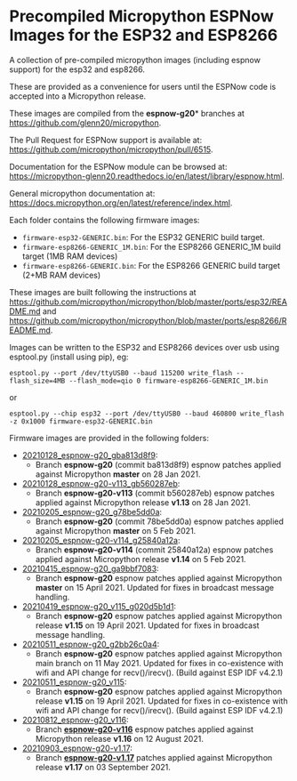 # Precompiled Micropython ESPNow Images for the ESP32 and ESP8266
A collection of pre-compiled micropython images (including espnow support) for the esp32 and esp8266.

These are provided as a convenience for users until the ESPNow code is accepted into a Micropython release.

These images are compiled from the **espnow-g20*** branches at https://github.com/glenn20/micropython.

The Pull Request for ESPNow support is available at: https://github.com/micropython/micropython/pull/6515.

Documentation for the ESPNow module can be browsed at: https://micropython-glenn20.readthedocs.io/en/latest/library/espnow.html.

General micropython documentation at: https://docs.micropython.org/en/latest/reference/index.html.

Each folder contains the following firmware images:
- `firmware-esp32-GENERIC.bin`: For the ESP32 GENERIC build target.
- `firmware-esp8266-GENERIC_1M.bin`: For the ESP8266 GENERIC_1M build target (1MB RAM devices)
- `firmware-esp8266-GENERIC.bin`: For the ESP8266 GENERIC build target (2+MB RAM devices)


These images are built following the instructions at https://github.com/micropython/micropython/blob/master/ports/esp32/README.md and https://github.com/micropython/micropython/blob/master/ports/esp8266/README.md.

Images can be written to the ESP32 and ESP8266 devices over usb using esptool.py (install using pip), eg:

```
esptool.py --port /dev/ttyUSB0 --baud 115200 write_flash --flash_size=4MB --flash_mode=qio 0 firmware-esp8266-GENERIC_1M.bin
```

or

```
esptool.py --chip esp32 --port /dev/ttyUSB0 --baud 460800 write_flash -z 0x1000 firmware-esp32-GENERIC.bin
```

Firmware images are provided in the following folders:
- [20210128_espnow-g20_gba813d8f9](20210128_espnow-g20_gba813d8f9):
  - Branch **espnow-g20** (commit ba813d8f9) espnow patches applied against Micropython **master** on 28 Jan 2021.
- [20210128_espnow-g20-v113_gb560287eb](20210128_espnow-g20-v113_gb560287eb):
  - Branch **espnow-g20-v113** (commit b560287eb) espnow patches applied against Micropython release **v1.13** on 28 Jan 2021.
- [20210205_espnow-g20_g78be5dd0a](20210205_espnow-g20_g78be5dd0a):
  - Branch **espnow-g20** (commit 78be5dd0a) espnow patches applied against Micropython **master** on 5 Feb 2021.
- [20210205_espnow-g20-v114_g25840a12a](20210205_espnow-g20-v114_g25840a12a):
  - Branch **espnow-g20-v114** (commit 25840a12a) espnow patches applied against Micropython release **v1.14** on 5 Feb 2021.
- [20210415_espnow-g20_ga9bbf7083](20210415_espnow-g20_ga9bbf7083):
  - Branch **espnow-g20** espnow patches applied against Micropython **master** on 15 April 2021. Updated for fixes in broadcast message handling.
- [20210419_espnow-g20_v115_g020d5b1d1](20210419_espnow-g20_v115_g020d5b1d1):
  - Branch **espnow-g20** espnow patches applied against Micropython release **v1.15** on 19 April 2021. Updated for fixes in broadcast message handling.
- [20210511_espnow-g20_g2bb26c0a4](20210511_espnow-g20_g2bb26c0a4):
  - Branch **espnow-g20** espnow patches applied against Micropython main branch on 11 May 2021. Updated for fixes in co-existence with wifi and API change for recv()/irecv(). (Build against ESP IDF v4.2.1)
- [20210511_espnow-g20_v115](20210511_espnow-g20_v115):
  - Branch **espnow-g20** espnow patches applied against Micropython release **v1.15** on 19 April 2021. Updated for fixes in co-existence with wifi and API change for recv()/irecv(). (Build against ESP IDF v4.2.1)
- [20210812_espnow-g20_v116](20210812_espnow-g20-v116):
  - Branch **[espnow-g20-v116](https://github.com/glenn20/micropython/tree/espnow-g20-v116)** espnow patches applied against Micropython release **v1.16** on 12 August 2021.
- [20210903_espnow-g20-v1.17](20210903_espnow-g20-v1.17):
  - Branch **[espnow-g20-v1.17](https://github.com/glenn20/micropython/tree/espnow-g20-v1.17)** patches applied against Micropython release **v1.17** on 03 September 2021.

